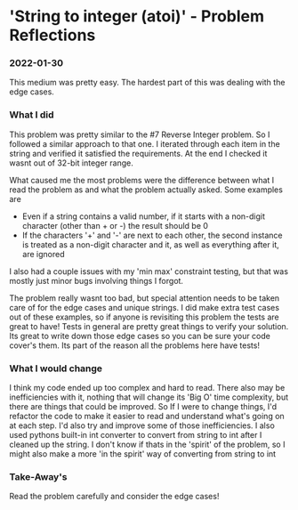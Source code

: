 
# 'String to integer (atoi)' - Problem Reflections

### 2022-01-30
This medium was pretty easy. The hardest part of this was dealing with the edge cases.

### What I did

This problem was pretty similar to the #7 Reverse Integer problem. So I followed a similar approach to that one. I iterated through each item in the string and verified it satisfied the requirements. At the end I checked it wasnt out of 32-bit integer range.

What caused me the most problems were the difference between what I read the problem as and what the problem actually asked. Some examples are
- Even if a string contains a valid number, if it starts with a non-digit character (other than + or -) the result should be 0
- If the characters '+' and '-' are next to each other, the second instance is treated as a non-digit character and it, as well as everything after it, are ignored

I also had a couple issues with my 'min max' constraint testing, but that was mostly just minor bugs involving things I forgot.

The problem really wasnt too bad, but special attention needs to be taken care of for the edge cases and unique strings. I did make extra test cases out of these examples, so if anyone is revisiting this problem the tests are great to have! Tests in general are pretty great things to verify your solution. Its great to write down those edge cases so you can be sure your code cover's them. Its part of the reason all the problems here have tests!

### What I would change

I think my code ended up too complex and hard to read. There also may be inefficiencies with it, nothing that will change its 'Big O' time complexity, but there are things that could be improved. So If I were to change things, I'd refactor the code to make it easier to read and understand what's going on at each step. I'd also try and improve some of those inefficiencies. I also used pythons built-in int converter to convert from string to int after I cleaned up the string. I don't know if thats in the 'spirit' of the problem, so I might also make a more 'in the spirit' way of converting from string to int

### Take-Away's

Read the problem carefully and consider the edge cases!

